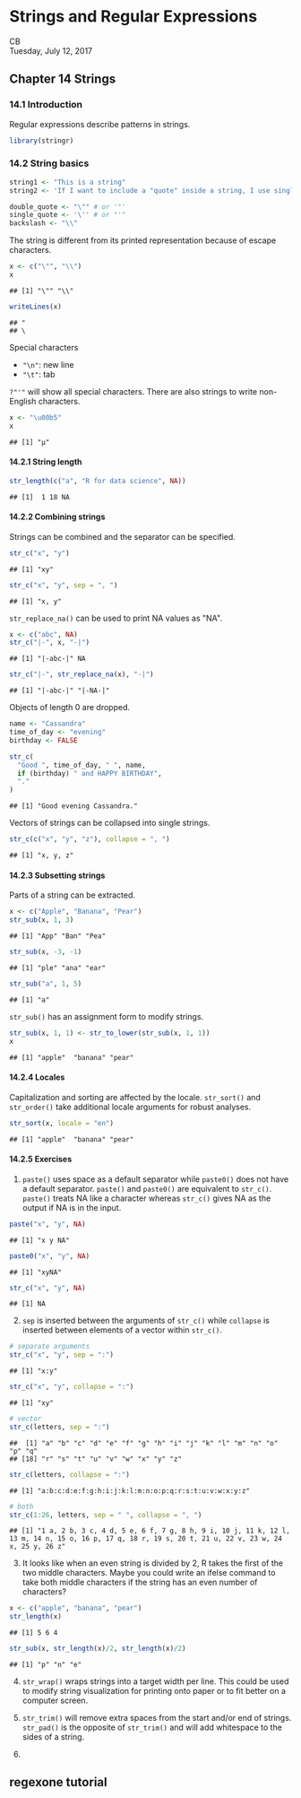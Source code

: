 # Strings and Regular Expressions
CB  
Tuesday, July 12, 2017  


## Chapter 14 Strings

### 14.1 Introduction

Regular expressions describe patterns in strings.


```r
library(stringr)
```

### 14.2 String basics


```r
string1 <- "This is a string"
string2 <- 'If I want to include a "quote" inside a string, I use single quotes'

double_quote <- "\"" # or '"'
single_quote <- '\'' # or "'"
backslash <- "\\"
```

The string is different from its printed representation because of escape characters.

```r
x <- c("\"", "\\")
x
```

```
## [1] "\"" "\\"
```

```r
writeLines(x)
```

```
## "
## \
```

Special characters

* `"\n"`: new line
* `"\t"`: tab

`?"'"` will show all special characters. There are also strings to write non-English characters.

```r
x <- "\u00b5"
x
```

```
## [1] "µ"
```

#### 14.2.1 String length


```r
str_length(c("a", "R for data science", NA))
```

```
## [1]  1 18 NA
```

#### 14.2.2 Combining strings

Strings can be combined and the separator can be specified.

```r
str_c("x", "y")
```

```
## [1] "xy"
```

```r
str_c("x", "y", sep = ", ")
```

```
## [1] "x, y"
```

`str_replace_na()` can be used to print NA values as "NA". 

```r
x <- c("abc", NA)
str_c("|-", x, "-|")
```

```
## [1] "|-abc-|" NA
```

```r
str_c("|-", str_replace_na(x), "-|")
```

```
## [1] "|-abc-|" "|-NA-|"
```

Objects of length 0 are dropped.

```r
name <- "Cassandra"
time_of_day <- "evening"
birthday <- FALSE

str_c(
  "Good ", time_of_day, " ", name,
  if (birthday) " and HAPPY BIRTHDAY",
  "."
)
```

```
## [1] "Good evening Cassandra."
```

Vectors of strings can be collapsed into single strings.

```r
str_c(c("x", "y", "z"), collapse = ", ")
```

```
## [1] "x, y, z"
```

#### 14.2.3 Subsetting strings

Parts of a string can be extracted. 

```r
x <- c("Apple", "Banana", "Pear")
str_sub(x, 1, 3)
```

```
## [1] "App" "Ban" "Pea"
```

```r
str_sub(x, -3, -1)
```

```
## [1] "ple" "ana" "ear"
```

```r
str_sub("a", 1, 5)
```

```
## [1] "a"
```

`str_sub()` has an assignment form to modify strings.

```r
str_sub(x, 1, 1) <- str_to_lower(str_sub(x, 1, 1))
x
```

```
## [1] "apple"  "banana" "pear"
```

#### 14.2.4 Locales

Capitalization and sorting are affected by the locale. `str_sort()` and `str_order()` take additional locale arguments for robust analyses. 


```r
str_sort(x, locale = "en")
```

```
## [1] "apple"  "banana" "pear"
```

#### 14.2.5 Exercises

1. `paste()` uses space as a default separator while `paste0()` does not have a default separator. `paste()` and `paste0()` are equivalent to `str_c()`. `paste()` treats NA like a character whereas `str_c()` gives NA as the output if NA is in the input.

```r
paste("x", "y", NA)
```

```
## [1] "x y NA"
```

```r
paste0("x", "y", NA)
```

```
## [1] "xyNA"
```

```r
str_c("x", "y", NA)
```

```
## [1] NA
```

2. `sep` is inserted between the arguments of `str_c()` while `collapse` is inserted between elements of a vector within `str_c()`. 

```r
# separate arguments 
str_c("x", "y", sep = ":")
```

```
## [1] "x:y"
```

```r
str_c("x", "y", collapse = ":")
```

```
## [1] "xy"
```

```r
# vector
str_c(letters, sep = ":")
```

```
##  [1] "a" "b" "c" "d" "e" "f" "g" "h" "i" "j" "k" "l" "m" "n" "o" "p" "q"
## [18] "r" "s" "t" "u" "v" "w" "x" "y" "z"
```

```r
str_c(letters, collapse = ":")
```

```
## [1] "a:b:c:d:e:f:g:h:i:j:k:l:m:n:o:p:q:r:s:t:u:v:w:x:y:z"
```

```r
# both
str_c(1:26, letters, sep = " ", collapse = ", ")
```

```
## [1] "1 a, 2 b, 3 c, 4 d, 5 e, 6 f, 7 g, 8 h, 9 i, 10 j, 11 k, 12 l, 13 m, 14 n, 15 o, 16 p, 17 q, 18 r, 19 s, 20 t, 21 u, 22 v, 23 w, 24 x, 25 y, 26 z"
```

3. It looks like when an even string is divided by 2, R takes the first of the two middle characters. Maybe you could write an ifelse command to take both middle characters if the string has an even number of characters?

```r
x <- c("apple", "banana", "pear")
str_length(x)
```

```
## [1] 5 6 4
```

```r
str_sub(x, str_length(x)/2, str_length(x)/2)
```

```
## [1] "p" "n" "e"
```

4. `str_wrap()` wraps strings into a target width per line. This could be used to modify string visualization for printing onto paper or to fit better on a computer screen.

5. `str_trim()` will remove extra spaces from the start and/or end of strings. `str_pad()` is the opposite of `str_trim()` and will add whitespace to the sides of a string.

6. 

## regexone tutorial

